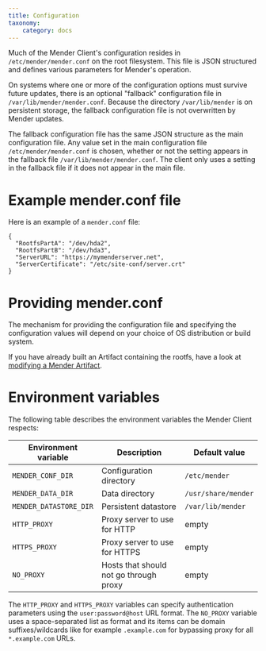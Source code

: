```yaml
---
title: Configuration
taxonomy:
    category: docs
---
```


Much of the Mender Client's configuration resides in `/etc/mender/mender.conf`
on the root filesystem. This file is JSON structured and defines various
parameters for Mender's operation.

On systems where one or more of the configuration options must survive future
updates, there is an optional "fallback" configuration file in
`/var/lib/mender/mender.conf`. Because the directory `/var/lib/mender` is on
persistent storage, the fallback configuration file is not overwritten by Mender
updates.

The fallback configuration file has the same JSON structure as the main
configuration file. Any value set in the main configuration file
`/etc/mender/mender.conf` is chosen, whether or not the setting appears in the
fallback file `/var/lib/mender/mender.conf`. The client only uses a setting in
the fallback file if it does not appear in the main file.

# Example mender.conf file

Here is an example of a `mender.conf` file:
```
{
  "RootfsPartA": "/dev/hda2",
  "RootfsPartB": "/dev/hda3",
  "ServerURL": "https://mymenderserver.net",
  "ServerCertificate": "/etc/site-conf/server.crt"
}
```

# Providing mender.conf

The mechanism for providing the configuration file and specifying the configuration values will depend on your choice of OS distribution or build system.

If you have already built an Artifact containing the rootfs, have a look at [modifying a Mender Artifact](../../06.Artifact-creation/03.Modify-an-Artifact/docs.md).


# Environment variables

The following table describes the environment variables the Mender Client respects:

| Environment variable   | Description                             | Default value       |
| ---------------------- | --------------------------------------- | ------------------- |
| `MENDER_CONF_DIR`      | Configuration directory                 | `/etc/mender`       |
| `MENDER_DATA_DIR`      | Data directory                          | `/usr/share/mender` |
| `MENDER_DATASTORE_DIR` | Persistent datastore                    | `/var/lib/mender`   |
| `HTTP_PROXY`           | Proxy server to use for HTTP            | empty               |
| `HTTPS_PROXY`          | Proxy server to use for HTTPS           | empty               |
| `NO_PROXY`             | Hosts that should not go through proxy  | empty               |

The `HTTP_PROXY` and `HTTPS_PROXY` variables can specify authentication parameters using the `user:password@host` URL
format. The `NO_PROXY` variable uses a space-separated list as format and its items can be domain suffixes/wildcards
like for example `.example.com` for bypassing proxy for all `*.example.com` URLs.
